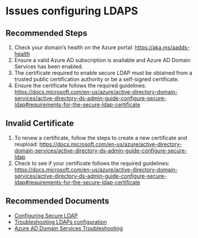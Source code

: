 <properties
	pageTitle="Issues configuring LDAPS"
	description="Azure AD Domain Services"
	service="microsoft.aad"
	resource="Microsoft_AAD_DomainServices"
	authors="arluca"
	selfHelpType="generic"
	supportTopicIds="32570967"
	productPesIds="14785"
	cloudEnvironments="public"
/>

# Issues configuring LDAPS

## **Recommended Steps**

1.	Check your domain’s health on the Azure portal: https://aka.ms/aadds-health
2.	Ensure a valid Azure AD subscription is available and Azure AD Domain Services has been enabled.
3.	The certificate required to enable secure LDAP must be obtained from a trusted public certification authority or be a self-signed certificate.
4.	Ensure the certificate follows the required guidelines: https://docs.microsoft.com/en-us/azure/active-directory-domain-services/active-directory-ds-admin-guide-configure-secure-ldap#requirements-for-the-secure-ldap-certificate

## Invalid Certificate
1.	To renew a certificate, follow the steps to create a new certificate and reupload: https://docs.microsoft.com/en-us/azure/active-directory-domain-services/active-directory-ds-admin-guide-configure-secure-ldap
2.	Check to see if your certificate follows the required guidelines: https://docs.microsoft.com/en-us/azure/active-directory-domain-services/active-directory-ds-admin-guide-configure-secure-ldap#requirements-for-the-secure-ldap-certificate


## **Recommended Documents**

-	[Configuring Secure LDAP](https://docs.microsoft.com/en-us/azure/active-directory-domain-services/active-directory-ds-admin-guide-configure-secure-ldap)
-	[Troubleshooting LDAPs configuration](https://docs.microsoft.com/en-us/azure/active-directory-domain-services/active-directory-ds-troubleshoot-ldaps)
-	[Azure AD Domain Services Troubleshooting](https://docs.microsoft.com/azure/active-directory-domain-services/active-directory-ds-troubleshooting)

